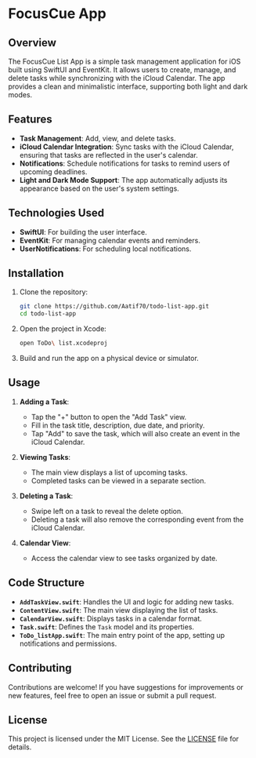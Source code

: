 # FocusCue App

## Overview

The FocusCue List App is a simple task management application for iOS built using SwiftUI and EventKit. It allows users to create, manage, and delete tasks while synchronizing with the iCloud Calendar. The app provides a clean and minimalistic interface, supporting both light and dark modes.

## Features

- **Task Management**: Add, view, and delete tasks.
- **iCloud Calendar Integration**: Sync tasks with the iCloud Calendar, ensuring that tasks are reflected in the user's calendar.
- **Notifications**: Schedule notifications for tasks to remind users of upcoming deadlines.
- **Light and Dark Mode Support**: The app automatically adjusts its appearance based on the user's system settings.

## Technologies Used

- **SwiftUI**: For building the user interface.
- **EventKit**: For managing calendar events and reminders.
- **UserNotifications**: For scheduling local notifications.

## Installation

1. Clone the repository:
   ```bash
   git clone https://github.com/Aatif70/todo-list-app.git
   cd todo-list-app
   ```

2. Open the project in Xcode:
   ```bash
   open ToDo\ list.xcodeproj
   ```

3. Build and run the app on a physical device or simulator.

## Usage

1. **Adding a Task**:
   - Tap the "+" button to open the "Add Task" view.
   - Fill in the task title, description, due date, and priority.
   - Tap "Add" to save the task, which will also create an event in the iCloud Calendar.

2. **Viewing Tasks**:
   - The main view displays a list of upcoming tasks.
   - Completed tasks can be viewed in a separate section.

3. **Deleting a Task**:
   - Swipe left on a task to reveal the delete option.
   - Deleting a task will also remove the corresponding event from the iCloud Calendar.

4. **Calendar View**:
   - Access the calendar view to see tasks organized by date.

## Code Structure

- **`AddTaskView.swift`**: Handles the UI and logic for adding new tasks.
- **`ContentView.swift`**: The main view displaying the list of tasks.
- **`CalendarView.swift`**: Displays tasks in a calendar format.
- **`Task.swift`**: Defines the `Task` model and its properties.
- **`ToDo_listApp.swift`**: The main entry point of the app, setting up notifications and permissions.

## Contributing

Contributions are welcome! If you have suggestions for improvements or new features, feel free to open an issue or submit a pull request.

## License

This project is licensed under the MIT License. See the [LICENSE](LICENSE) file for details.


